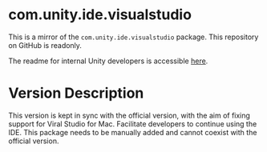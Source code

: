 # com.unity.ide.visualstudio

This is a mirror of the `com.unity.ide.visualstudio` package. This repository on GitHub is readonly.

The readme for internal Unity developers is accessible [here](Internal/README.md).

# Version Description

This version is kept in sync with the official version, with the aim of fixing support for Viral Studio for Mac. Facilitate developers to continue using the IDE. This package needs to be manually added and cannot coexist with the official version.
